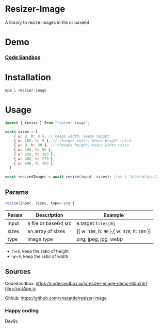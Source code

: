 # Resizer-Image
A library to resize images in file or base64.

# Demo 
### [Code Sandbox ](https://codesandbox.io/s/resizer-image-demo-l65mhh?file=/src/App.js)

# Installation
```js
npm i resizer-image
```

# Usage 
```js
import { resize } from "resizer-image";
```
```js
const sizes = [
    { w: 0, h: 0 }, // keeps width, keeps height
    { w: 160, h: 0 }, // changes width, keeps height ratio
    { w: 0, h: 90 }, // changes height, keeps width ratio
    { w: 160, h: 90 },
    { w: 320, h: 180 },
    { w: 480, h: 270 },
    { w: 640, h: 360 }
  ]
  
const resizedImages = await resize(input, sizes); //=> [ "blob:http://....","blob:http://...."] 
```
## Params  
```js
resize(input, sizes, type='png')
```
| Param | Description | Example
| ------   | ------ |  ------ | 
| input   | a file or base64 src | e.target.```files[0]``` | 
| sizes   | an array of sizes | [{ w: ```160```, h: ```90``` },{ w: ```320```, h: ```180``` }] | 
| type   | image type | png, jpeg, jpg, webp | 

* h=```0```, keep the ratio of height 
* w=```0```, keep the ratio of width

## Sources

CodeSandbox: https://codesandbox.io/s/resizer-image-demo-l65mhh?file=/src/App.js 

Github: https://github.com/vnseattle/resizer-image

### Happy coding
Dev9x



